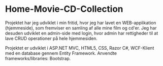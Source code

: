 # Home-Movie-CD-Collection

Projektet har jeg udviklet i min fritid, hvor jeg har lavet en WEB-applikation (hjemmeside), som fremviser en samling af alle mine film og cd'er. Jeg har desuden udviklet en admin-side med login, hvor admin har rettigheder til at lave CRUD operationer på hele hjemmesiden.

Projektet er udviklet i ASP.NET MVC, HTML5, CSS, Razor C#, WCF-Klient med en database gennem Entity Framework. 
Anvendte frameworks/libraries: Bootstrap.

